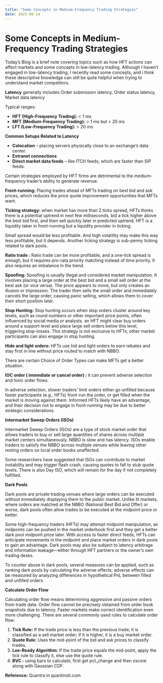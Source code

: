 ```yaml
---
title: "Some Concepts in Medium-Frequency Trading Strategies"
date: 2025-08-14
---
```


# Some Concepts in Medium-Frequency Trading Strategies

Today’s Blog is a brief note covering topics such as how HFT actions can affect markets and some concepts in low-latency trading. Although I haven’t engaged in low-latency trading, I recently read some concepts, and i think these descriptive knowledge can still be quite helpful when trying to understand market competitors. 

**Latency** generally includes Order submission latency, Order status latency, Market data latency 

Typical ranges:

- **HFT (High-Frequency Trading):** < 1 ms
- **MFT (Medium-Frequency Trading):** > 1 ms but < 20 ms
- **LFT (Low-Frequency Trading):** > 20 ms

**Common Setups Related to Latency**

- **Colocation** – placing servers physically close to an exchange’s data center.
- **Extranet connections**
- **Direct market data feeds** – like ITCH feeds, which are faster than SIP feeds.

Certain strategies employed by HFT firms are detrimental to the medium-frequency trader’s ability to generate revenue. 

**Front-running:** Placing trades ahead of MFTs trading on best bid and ask prices, which reduces the price quote improvement opportunities that MFTs want.

**Ticking strategy:**  when market has more than 2 ticks spread, HFTs thinks there is a potential uptrend in next few milliseconds, bid a tick higher above the best bid first, and then sell quickly later in predicted uptrend. HFT is a liquidity taker in front-running but a liquidity provider in ticking.

Small spread would be less profitable. And high volatility may make this way less profitable, but it depends. Another ticking strategy is sub-penny ticking related to dark pools.  

**Ratio trade :** Ratio trade can be more profitable, and a one-tick spread is enough, but it requires pro-rata priority matching instead of time priority. It also requires an imbalance in the trend.

**Spoofing:** Spoofing is usually illegal and considered market manipulation. It involves placing a large order at the best bid and a small sell order at the best ask (or vice versa). The price appears to move, but only creates an illusion or impression. The trader then sells the small order and immediately cancels the large order, causing panic selling, which allows them to cover their short position later.

**Stop Hunting:** Stop hunting occurs when stop orders cluster around key levels, such as round numbers or other important price points, often influenced by social media or analysts. an HFT might clear buy orders around a support level and place large sell orders below this level, triggering stop-losses. This strategy is not exclusive to HFTs; other market participants can also engage in stop hunting.

**Hide and light orders:** HFTs use hid and light orders to earn rebates and stay first in line without price routed to match with NBBO.

There are certain Choice of Order Types can make MFTs get a better situation.

**IOC order ( immediate or cancel order) :**  it can prevent adverse selection and toxic order flows. 

In adverse selection, slower traders’ limit orders either go unfilled because faster participants (e.g., HFTs) front-run the order, or get filled when the market is moving against them. Informed HFTs likely have an advantage, and their decision not to engage in front-running may be due to better strategic considerations.

**Intermarket Sweep Orders (ISOs)**

Intermarket Sweep Orders (ISOs) are a type of stock market order that allows traders to buy or sell large quantities of shares across multiple market centers simultaneously. NBBO is slow and has latency. ISOs enable traders to satisfy the NBBO across multiple venues while leaving other resting orders on local order books unaffected.

Some researchers have suggested that ISOs can contribute to market instability and may trigger flash crash, causing quotes to fall to stub quote levels. There is also Day ISO, which will remain for the day if not completely fulfilled.

**Dark Pools**

Dark pools are private trading venues where large orders can be executed without immediately displaying them to the public market. Unlike lit markets, where orders are matched at the NBBO (National Best Bid and Offer) or worse, dark pools often allow trades to be executed at the midpoint price or better.

Some high-frequency traders (HFTs) may attempt midpoint manipulation, as midpoints can be pushed in the market orderbook first and they get a better dark pool midpoint price later. With access to faster direct feeds, HFTs can anticipate movements in the midpoint and place market orders in dark pools to gain an advantage. Dark pools may also be subject to latency arbitrage and information leakage—either through HFT partners or the owner’s own trading desks.

To counter abuse in dark pools, several measures can be applied, such as ranking dark pools by calculating the adverse effects. adverse effects can be measured by analyzing differences in hypothetical PnL between filled and unfilled orders.

**Calculate Order Flow**

Calculating order flow means determining aggressive and passive orders from trade data. Order flow cannot be precisely obtained from order book snapshots due to latency. Faster markets make correct identification even more challenging. There are several commonly used rules to calculate order flow:

1. **Tick Rule:** If the trade price is less than the previous trade, it is classified as a sell market order; if it is higher, it is a buy market order.
2. **Quote Rule:** Uses the mid-point of the bid and ask prices to classify trades.
3. **Lee-Ready Algorithm:** If the trade price equals the mid-point, apply the tick rule to classify it, else use the quote rule.
4. **BVC :** using bars to calculate, first get pct_change and then zscore along with Gaussian CDF.


**Reference:**  Quantra in quantinsti.com
